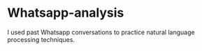 # Whatsapp-analysis
I used past Whatsapp conversations to practice natural language processing techniques.
